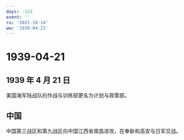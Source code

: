 ```yaml
---
days: -133
event: ''
ru: '2021-10-14'
ww: '1939-04-21'
---
```


# 1939-04-21

## 1939 年 4 月 21 日

美国海军陆战队的作战与训练部更名为计划与政策部。

## 中国

中国第三战区和第九战区向中国江西省南昌进攻，在奉新和高安与日军交战。